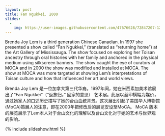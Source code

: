 ```yaml
---
layout: post
title: Fan Ngukkei, 2000
slides:
  -
    img: https://user-images.githubusercontent.com/47676628/72847207-12f0dc00-3c70-11ea-9c02-fb51a03fcf93.jpg
---
```

Brenda Joy Lem is a third generation Chinese Canadian.  In 1997 she presented a show called “Fan Ngukkei,” (translated as “returning home”) at the Art Gallery of Mississauga.  The show focused on exploring her Toisan ancestry through oral histories with her family and anchored in the physical medium using silkscreen banners.  The show caught the eye of curators at MOCA and in 2000 the show was modified and installed at MOCA.  The show at MOCA was more targeted at showing Lem’s interpretations of Toisan culture and how that influenced her art and world views.  

Brenda Joy Lem 是一位加拿大第三代华裔。1997年间，她在米西素加美术馆展出了“Fan Ngukkei”（“返旅归，” 回家的意思） 艺术展。此展以丝印横幅为媒价， 通过她家人的口述历史描写了她的台山血统背景。这次展出引起了美国华人博物馆(MoCA)策展人的注意，即在2000年把修改后的展览安设至MoCA。 MoCA 版本的展览展示了Lem本人对于台山文化的理解以及台山文化对于她的艺术与世界观的影响。

{% include slideshow.html %}
